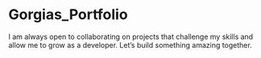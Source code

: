 # Gorgias_Portfolio
I am always open to collaborating on projects that challenge my skills and allow me to grow as a developer. Let’s build something amazing together.

<!-- 
1.এরপর VS Code-এর টার্মিনালে যান এবং নিচের কমান্ডগুলো রান করুন—
git init
git add .
git commit -m "Initial commit"

2.GitHub Repo-এর লিংক অ্যাড করুন
git remote add origin https://github.com/your-username/your-repo.git

3.প্রথমবার Push করুন
git branch -M main
git push -u origin main
 -->

 <!-- 
 live project upload করতে চাইলে
 git add .
 git commit -m "Update project"
 git push origin (branch name)
  -->

  <!--
  যদি push করতে conflict হয় 
  git pull origin main --rebase
   -->
